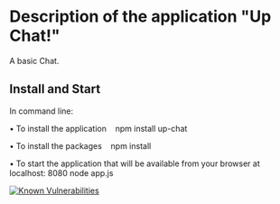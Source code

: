 # Description of the application "Up Chat!"
A basic Chat.

## Install and Start
In command line:

• To install the application
   npm install up-chat

• To install the packages
   npm install

• To start the application that will be available from your browser at localhost: 8080
  node app.js

[![Known Vulnerabilities](https://snyk.io/test/github/napthees/up-chat/badge.svg?targetFile=package.json)](https://snyk.io/test/github/napthees/up-chat?targetFile=package.json)
